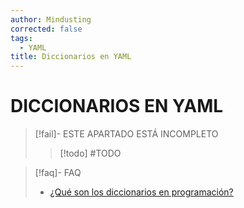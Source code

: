 ```yaml
---
author: Mindusting
corrected: false
tags:
  - YAML
title: Diccionarios en YAML
---
```


# DICCIONARIOS EN YAML

> [!fail]- ESTE APARTADO ESTÁ INCOMPLETO
> > [!todo] #TODO

> [!faq]- FAQ
> - [¿Qué son los diccionarios en programación?](../pc/pc_dictionary.md)

